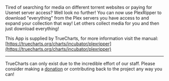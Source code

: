 Tired of searching for media on different torrent websites or paying for Usenet server access? Well look no further! You can now use PlexRipper to download "everything" from the Plex servers you have access to and expand your collection that way! Let others collect media for you and then just download everything!

This App is supplied by TrueCharts, for more information visit the manual: [https://truecharts.org/charts/incubator/plexripper](https://truecharts.org/charts/incubator/plexripper)

---

TrueCharts can only exist due to the incredible effort of our staff.
Please consider making a [donation](https://truecharts.org/about/sponsor) or contributing back to the project any way you can!
